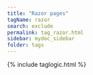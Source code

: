 ```yaml
---
title: "Razor pages"
tagName: razor
search: exclude
permalink: tag_razor.html
sidebar: mydoc_sidebar
folder: tags
---
```

{% include taglogic.html %}
